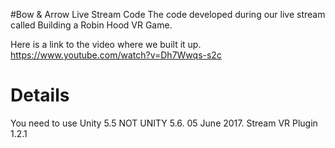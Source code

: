 #Bow & Arrow Live Stream Code
The code developed during our live stream called Building a Robin Hood VR Game. 

Here is a link to the video where we built it up. https://www.youtube.com/watch?v=Dh7Wwqs-s2c

# Details

You need to use Unity 5.5 NOT UNITY 5.6. 05 June 2017. Stream VR Plugin 1.2.1

